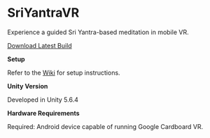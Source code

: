 # SriYantraVR

Experience a guided Sri Yantra-based meditation in mobile VR.

[Download Latest Build](https://github.com/Juwce/SriYantraVR/blob/master/latest%20build.apk)

**Setup**

Refer to the [Wiki](https://github.com/Juwce/SriYantraVR/wiki) for setup instructions.

**Unity Version**

Developed in Unity 5.6.4

**Hardware Requirements**

Required: Android device capable of running Google Cardboard VR.
